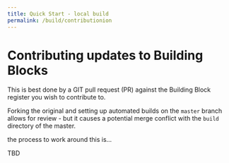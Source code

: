 ```yaml
---
title: Quick Start - local build
permalink: /build/contributionion
---
```


# Contributing updates to Building Blocks

This is best done by a GIT pull request (PR) against the Building Block register you wish to contribute to.

Forking the original and setting up automated builds on the `master` branch allows for review - but it causes a potential merge conflict with the `build` directory of the master. 

the process to work around this is... 

TBD